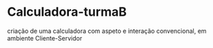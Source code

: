 # Calculadora-turmaB
criação de uma calculadora com aspeto e interação convencional, em ambiente Cliente-Servidor
